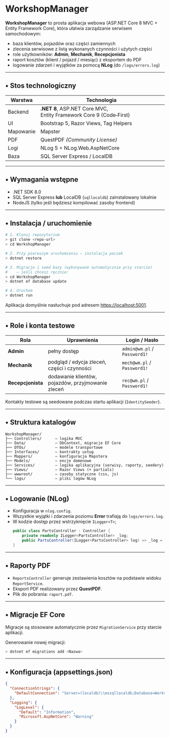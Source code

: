 # WorkshopManager

**WorkshopManager** to prosta aplikacja webowa (ASP.NET Core 8 MVC + Entity Framework Core), która ułatwia zarządzanie serwisem samochodowym:

- baza klientów, pojazdów oraz części zamiennych
- zlecenia serwisowe z listą wykonanych czynności i użytych części
- role użytkowników: **Admin**, **Mechanik**, **Recepcjonista**
- raport kosztów (klient / pojazd / miesiąc) z eksportem do PDF
- logowanie zdarzeń i wyjątków za pomocą **NLog** (do `/logs/errors.log`)

---

## • Stos technologiczny

| Warstwa   | Technologia                                                        |
| --------- | ------------------------------------------------------------------ |
| Backend   | **.NET 8**, ASP.NET Core MVC, Entity Framework Core 9 (Code‑First) |
| UI        | Bootstrap 5, Razor Views, Tag Helpers                              |
| Mapowanie | Mapster                                                            |
| PDF       | QuestPDF *(Community License)*                                     |
| Logi      | NLog 5 + NLog.Web.AspNetCore                                       |
| Baza      | SQL Server Express / LocalDB                                       |

---

## • Wymagania wstępne

- .NET SDK 8.0
- SQL Server Express **lub** LocalDB (`sqllocaldb`) zainstalowany lokalnie
- NodeJS (tylko jeśli będziesz kompilować zasoby frontend)

---

## • Instalacja / uruchomienie

```bash
# 1. Klonuj repozytorium
> git clone <repo-url>
> cd WorkshopManager

# 2. Przy pierwszym uruchomieniu – instalacja paczek
> dotnet restore

# 3. Migracje i seed bazy (wykonywane automatycznie przy starcie)
#    – jeśli chcesz ręcznie:
> cd WorkshopManager
> dotnet ef database update

# 4. Uruchom
> dotnet run
```

Aplikacja domyślnie nasłuchuje pod adresem [https://localhost:5001](https://localhost:5001).

---

## • Role i konta testowe

| Rola              | Uprawnienia                                       | Login / Hasło                |
| ----------------- | ------------------------------------------------- | ---------------------------- |
| **Admin**         | pełny dostęp                                      | `admin@wm.pl` / `Password1!` |
| **Mechanik**      | podgląd / edycja zleceń, części i czynności       | `mech@wm.pl`  / `Password1!` |
| **Recepcjonista** | dodawanie klientów, pojazdów, przyjmowanie zleceń | `rec@wm.pl`   / `Password1!` |

Kontakty testowe są seedowane podczas startu aplikacji (`IdentitySeeder`).

---

## • Struktura katalogów

```
WorkshopManager/
├── Controllers/      – logika MVC
├── Data/             – DbContext, migracje EF Core
├── DTOs/             – modele transportowe
├── Interfaces/       – kontrakty usług
├── Mappers/          – konfiguracja Mapstera
├── Models/           – encje domenowe
├── Services/         – logika aplikacyjna (serwisy, raporty, seedery)
├── Views/            – Razor Views (+ partials)
├── wwwroot/          – zasoby statyczne (css, js)
└── logs/             – pliki logów NLog
```

---

## • Logowanie (NLog)

- Konfiguracja w `nlog.config`.
- Wszystkie wyjątki i zdarzenia poziomu **Error** trafiają do `logs/errors.log`.
- W kodzie dostęp przez wstrzyknięcie `ILogger<T>`;
  ```csharp
  public class PartsController : Controller {
      private readonly ILogger<PartsController> _log;
      public PartsController(ILogger<PartsController> log) => _log = log;
  }
  ```

---

## • Raporty PDF

- `ReportsController` generuje zestawienia kosztów na podstawie widoku `ReportService`.
- Eksport PDF realizowany przez **QuestPDF**.
- Plik do pobrania: `raport.pdf`.

---

## • Migracje EF Core

Migracje są stosowane automatycznie przez `MigrationService` przy starcie aplikacji.

Generowanie nowej migracji:

```bash
> dotnet ef migrations add <Nazwa>
```

---

## • Konfiguracja (appsettings.json)

```json
{
  "ConnectionStrings": {
    "DefaultConnection": "Server=(localdb)\\mssqllocaldb;Database=WorkshopDb;Trusted_Connection=True;"
  },
  "Logging": {
    "LogLevel": {
      "Default": "Information",
      "Microsoft.AspNetCore": "Warning"
    }
  }
}